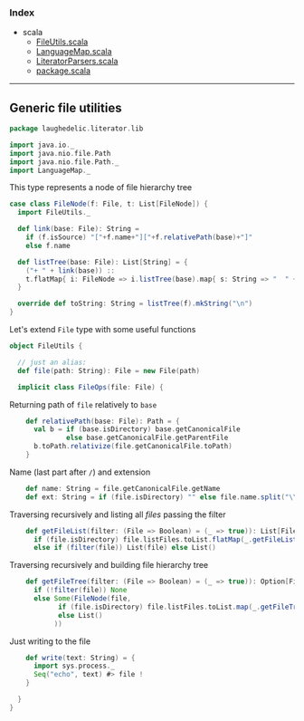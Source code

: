 ### Index

+ scala
  + [FileUtils.scala](FileUtils.md)
  + [LanguageMap.scala](LanguageMap.md)
  + [LiteratorParsers.scala](LiteratorParsers.md)
  + [package.scala](package.md)

------

## Generic file utilities

```scala
package laughedelic.literator.lib

import java.io._
import java.nio.file.Path
import java.nio.file.Path._
import LanguageMap._
```

This type represents a node of file hierarchy tree

```scala
case class FileNode(f: File, t: List[FileNode]) {
  import FileUtils._

  def link(base: File): String =
    if (f.isSource) "["+f.name+"]["+f.relativePath(base)+"]"
    else f.name

  def listTree(base: File): List[String] = {
    ("+ " + link(base)) :: 
    t.flatMap{ i: FileNode => i.listTree(base).map{ s: String => "  " + s } }
  }

  override def toString: String = listTree(f).mkString("\n")
}
```

Let's extend `File` type with some useful functions

```scala
object FileUtils {

  // just an alias:
  def file(path: String): File = new File(path)

  implicit class FileOps(file: File) {
```

Returning path of `file` relatively to `base`

```scala
    def relativePath(base: File): Path = {
      val b = if (base.isDirectory) base.getCanonicalFile 
              else base.getCanonicalFile.getParentFile
      b.toPath.relativize(file.getCanonicalFile.toPath)
    }
```

Name (last part after `/`) and extension

```scala
    def name: String = file.getCanonicalFile.getName
    def ext: String = if (file.isDirectory) "" else file.name.split("\\.").last
```

Traversing recursively and listing all _files_ passing the filter

```scala
    def getFileList(filter: (File => Boolean) = (_ => true)): List[File] =
      if (file.isDirectory) file.listFiles.toList.flatMap(_.getFileList(filter))
      else if (filter(file)) List(file) else List()
```

Traversing recursively and building file hierarchy tree

```scala
    def getFileTree(filter: (File => Boolean) = (_ => true)): Option[FileNode] =
      if (!filter(file)) None
      else Some(FileNode(file, 
            if (file.isDirectory) file.listFiles.toList.map(_.getFileTree(filter)).flatten 
            else List()
           ))
```

Just writing to the file

```scala
    def write(text: String) = {
      import sys.process._
      Seq("echo", text) #> file !
    }

  }
}

```

